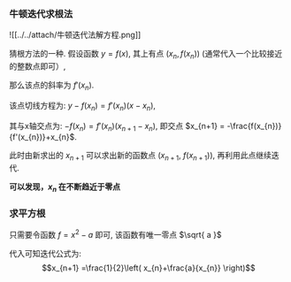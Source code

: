 ### **牛顿迭代求根法**
![[../../attach/牛顿迭代法解方程.png]]

猜根方法的一种. 假设函数 $y=f(x)$, 其上有点 $(x_{n}, f(x_{n}) )$ (通常代入一个比较接近的整数点即可）, 

那么该点的斜率为 $f'(x_{n})$.

该点切线方程为: $y - f(x_{n}) = f'(x_{n})(x-x_{n})$, 

其与x轴交点为: $-f(x_{n}) = f'(x_{n})(x_{n+1}-x_{n})$, 即交点 $x_{n+1} = -\frac{f(x_{n})}{f'(x_{n})}+x_{n}$.

此时由新求出的 $x_{n+1}$ 可以求出新的函数点 $(x_{n+1},\ f(x_{n+1}))$, 再利用此点继续迭代.

**可以发现，$x_{n}$ 在不断趋近于零点**


### 求平方根

只需要令函数 $f = x^2-a$ 即可, 该函数有唯一零点 $\sqrt{ a }$

代入可知迭代公式为: $$x_{n+1} =\frac{1}{2}\left( x_{n}+\frac{a}{x_{n}} \right)$$